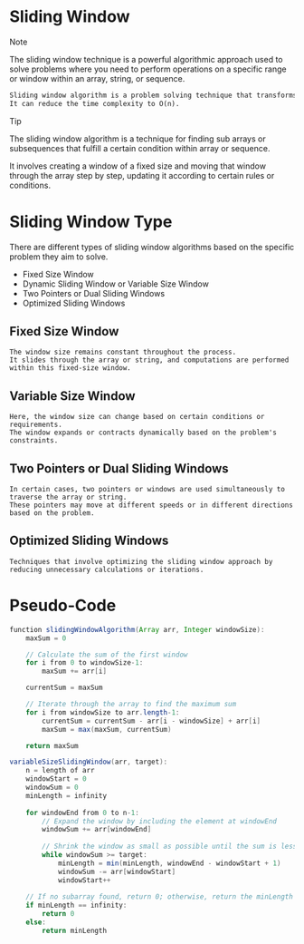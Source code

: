 # Sliding Window
> [!NOTE]
> The sliding window technique is a powerful algorithmic approach used to solve problems where you need to perform 
> operations on a specific range or window within an array, string, or sequence.

```markdown
Sliding window algorithm is a problem solving technique that transforms two nested loops into one loop. 
It can reduce the time complexity to O(n).
```
> [!TIP]
> The sliding window algorithm is a technique for finding sub arrays or subsequences that fulfill a certain condition within array or sequence.
> 
> It involves creating a window of a fixed size and moving that window through the array step by step, updating it according to certain rules or conditions.

# Sliding Window Type
There are different types of sliding window algorithms based on the specific problem they aim to solve.
+ Fixed Size Window
+ Dynamic Sliding Window or Variable Size Window
+ Two Pointers or Dual Sliding Windows
+ Optimized Sliding Windows

## Fixed Size Window
    The window size remains constant throughout the process. 
    It slides through the array or string, and computations are performed within this fixed-size window.
## Variable Size Window
    Here, the window size can change based on certain conditions or requirements. 
    The window expands or contracts dynamically based on the problem's constraints.
## Two Pointers or Dual Sliding Windows
    In certain cases, two pointers or windows are used simultaneously to traverse the array or string. 
    These pointers may move at different speeds or in different directions based on the problem.
## Optimized Sliding Windows
    Techniques that involve optimizing the sliding window approach by reducing unnecessary calculations or iterations.

# Pseudo-Code
```java
function slidingWindowAlgorithm(Array arr, Integer windowSize):
    maxSum = 0

    // Calculate the sum of the first window
    for i from 0 to windowSize-1:
        maxSum += arr[i]

    currentSum = maxSum

    // Iterate through the array to find the maximum sum
    for i from windowSize to arr.length-1:
        currentSum = currentSum - arr[i - windowSize] + arr[i]
        maxSum = max(maxSum, currentSum)

    return maxSum

```
```java
variableSizeSlidingWindow(arr, target):
    n = length of arr
    windowStart = 0
    windowSum = 0
    minLength = infinity
    
    for windowEnd from 0 to n-1:
        // Expand the window by including the element at windowEnd
        windowSum += arr[windowEnd]
        
        // Shrink the window as small as possible until the sum is less than or equal to target
        while windowSum >= target:
            minLength = min(minLength, windowEnd - windowStart + 1)
            windowSum -= arr[windowStart]
            windowStart++
    
    // If no subarray found, return 0; otherwise, return the minLength
    if minLength == infinity:
        return 0
    else:
        return minLength

```

